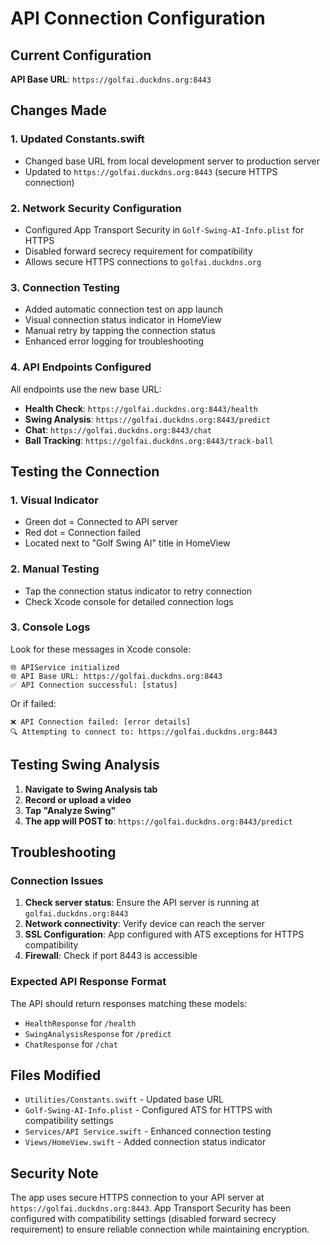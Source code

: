 # API Connection Configuration

## Current Configuration

**API Base URL**: `https://golfai.duckdns.org:8443`

## Changes Made

### 1. Updated Constants.swift
- Changed base URL from local development server to production server
- Updated to `https://golfai.duckdns.org:8443` (secure HTTPS connection)

### 2. Network Security Configuration
- Configured App Transport Security in `Golf-Swing-AI-Info.plist` for HTTPS
- Disabled forward secrecy requirement for compatibility
- Allows secure HTTPS connections to `golfai.duckdns.org`

### 3. Connection Testing
- Added automatic connection test on app launch
- Visual connection status indicator in HomeView
- Manual retry by tapping the connection status
- Enhanced error logging for troubleshooting

### 4. API Endpoints Configured

All endpoints use the new base URL:
- **Health Check**: `https://golfai.duckdns.org:8443/health`
- **Swing Analysis**: `https://golfai.duckdns.org:8443/predict`
- **Chat**: `https://golfai.duckdns.org:8443/chat`
- **Ball Tracking**: `https://golfai.duckdns.org:8443/track-ball`

## Testing the Connection

### 1. Visual Indicator
- Green dot = Connected to API server
- Red dot = Connection failed
- Located next to "Golf Swing AI" title in HomeView

### 2. Manual Testing
- Tap the connection status indicator to retry connection
- Check Xcode console for detailed connection logs

### 3. Console Logs
Look for these messages in Xcode console:
```
🌐 APIService initialized
🌐 API Base URL: https://golfai.duckdns.org:8443
✅ API Connection successful: [status]
```

Or if failed:
```
❌ API Connection failed: [error details]
🔍 Attempting to connect to: https://golfai.duckdns.org:8443
```

## Testing Swing Analysis

1. **Navigate to Swing Analysis tab**
2. **Record or upload a video**
3. **Tap "Analyze Swing"**
4. **The app will POST to**: `https://golfai.duckdns.org:8443/predict`

## Troubleshooting

### Connection Issues
1. **Check server status**: Ensure the API server is running at `golfai.duckdns.org:8443`
2. **Network connectivity**: Verify device can reach the server
3. **SSL Configuration**: App configured with ATS exceptions for HTTPS compatibility
4. **Firewall**: Check if port 8443 is accessible

### Expected API Response Format
The API should return responses matching these models:
- `HealthResponse` for `/health`
- `SwingAnalysisResponse` for `/predict`
- `ChatResponse` for `/chat`

## Files Modified
- `Utilities/Constants.swift` - Updated base URL
- `Golf-Swing-AI-Info.plist` - Configured ATS for HTTPS with compatibility settings
- `Services/API Service.swift` - Enhanced connection testing
- `Views/HomeView.swift` - Added connection status indicator

## Security Note
The app uses secure HTTPS connection to your API server at `https://golfai.duckdns.org:8443`. App Transport Security has been configured with compatibility settings (disabled forward secrecy requirement) to ensure reliable connection while maintaining encryption.